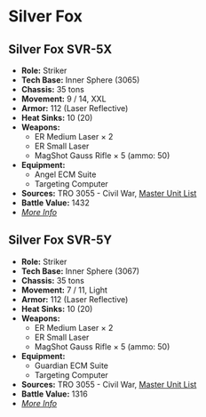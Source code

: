 # Silver Fox
## Silver Fox SVR-5X
- **Role:** Striker
- **Tech Base:** Inner Sphere (3065)
- **Chassis:** 35 tons
- **Movement:** 9 / 14, XXL
- **Armor:** 112 (Laser Reflective)
- **Heat Sinks:** 10 (20)
- **Weapons:**
  - ER Medium Laser × 2
  - ER Small Laser
  - MagShot Gauss Rifle × 5 (ammo: 50)
- **Equipment:**
  - Angel ECM Suite
  - Targeting Computer
- **Sources:** TRO 3055 - Civil War, [Master Unit List](http://masterunitlist.info/Unit/Details/2944/silver-fox-svr-5x)
- **Battle Value:** 1432
- [*More Info*](silver_fox/silver_fox_svr-5x.md)

## Silver Fox SVR-5Y
- **Role:** Striker
- **Tech Base:** Inner Sphere (3067)
- **Chassis:** 35 tons
- **Movement:** 7 / 11, Light
- **Armor:** 112 (Laser Reflective)
- **Heat Sinks:** 10 (20)
- **Weapons:**
  - ER Medium Laser × 2
  - ER Small Laser
  - MagShot Gauss Rifle × 5 (ammo: 50)
- **Equipment:**
  - Guardian ECM Suite
  - Targeting Computer
- **Sources:** TRO 3055 - Civil War, [Master Unit List](http://masterunitlist.info/Unit/Details/2945/silver-fox-svr-5y)
- **Battle Value:** 1316
- [*More Info*](silver_fox/silver_fox_svr-5y.md)

